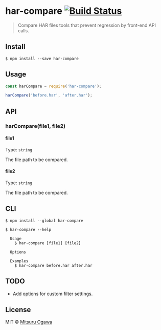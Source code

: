 # har-compare [![Build Status](https://travis-ci.org/mitsuruog/har-compare.svg?branch=master)](https://travis-ci.org/mitsuruog/har-compare)

> Compare HAR files tools that prevent regression by front-end API calls.


## Install

```
$ npm install --save har-compare
```


## Usage

```js
const harCompare = require('har-compare');

harCompare('before.har', 'after.har');
```

## API

### harCompare(file1, file2)

#### file1

Type: `string`

The file path to be compared.

#### file2

Type: `string`

The file path to be compared.

## CLI

```
$ npm install --global har-compare
```

```
$ har-compare --help

  Usage
    $ har-compare [file1] [file2]

  Options

  Examples
    $ har-compare before.har after.har
```

## TODO

- Add options for custom filter settings.

## License

MIT © [Mitsuru Ogawa](https://github.com/mitsuruog)
